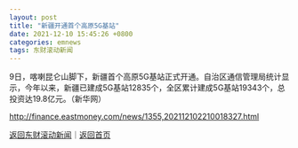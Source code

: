 ```yaml
---
layout: post
title: "新疆开通首个高原5G基站"
date: 2021-12-10 15:45:26 +0800
categories: emnews
tags: 东财滚动新闻
---
```


9日，喀喇昆仑山脚下，新疆首个高原5G基站正式开通。自治区通信管理局统计显示，今年以来，新疆已建成5G基站12835个，全区累计建成5G基站19343个，总投资达19.8亿元。（新华网）

<http://finance.eastmoney.com/news/1355,202112102210018327.html>

[返回东财滚动新闻](//finews.withounder.com/emnews/)｜[返回首页](//finews.withounder.com/)